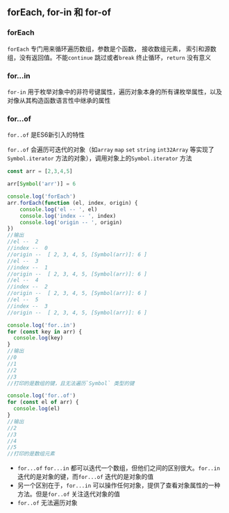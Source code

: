 ## forEach, for-in 和 for-of

### forEach

`forEach` 专门用来循环遍历数组，参数是个函数， 接收数组元素， 索引和源数组，没有返回值。不能`continue` 跳过或者`break` 终止循环，`return` 没有意义

### for...in

`for-in` 用于枚举对象中的非符号键属性，遍历对象本身的所有课枚举属性，以及对像从其构造函数语言性中继承的属性

### for...of

`for..of` 是ES6新引入的特性

`for..of` 会遍历可迭代的对象（如`array` `map` `set` `string` `int32Array` 等实现了`Symbol.iterator` 方法的对象），调用对象上的`Symbol.iterator` 方法

```js
const arr = [2,3,4,5]

arr[Symbol('arr')] = 6

console.log('forEach')
arr.forEach(function (el, index, origin) {
    console.log('el -- ', el)
    console.log('index -- ', index)
    console.log('origin -- ', origin)
})
//输出
//el --  2
//index --  0
//origin --  [ 2, 3, 4, 5, [Symbol(arr)]: 6 ]
//el --  3
//index --  1
//origin --  [ 2, 3, 4, 5, [Symbol(arr)]: 6 ]
//el --  4
//index --  2
//origin --  [ 2, 3, 4, 5, [Symbol(arr)]: 6 ]
//el --  5
//index --  3
//origin --  [ 2, 3, 4, 5, [Symbol(arr)]: 6 ]

console.log('for..in')
for (const key in arr) {
  console.log(key)
}
//输出
//0
//1
//2
//3
//打印的是数组的键，且无法遍历`Symbol` 类型的键

console.log('for..of')
for (const el of arr) {
  console.log(el)
}
//输出
//2
//3
//4
//5
//打印的是数组元素
```

*  `for...of` `for...in` 都可以迭代一个数组，但他们之间的区别很大。`for..in` 迭代的是对象的键，而`for...of` 迭代的是对象的值
* 另一个区别在于，`for...in` 可以操作任何对象，提供了查看对象属性的一种方法。但是`for..of` 关注迭代对象的值
* `for..of` 无法遍历对象

